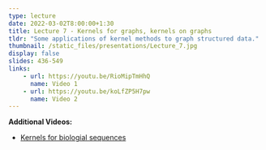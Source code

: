 ```yaml
---
type: lecture
date: 2022-03-02T8:00:00+1:30
title: Lecture 7 - Kernels for graphs, kernels on graphs
tldr: "Some applications of kernel methods to graph structured data."
thumbnail: /static_files/presentations/Lecture_7.jpg
display: false
slides: 436-549
links: 
    - url: https://youtu.be/RioMipTmHhQ
      name: Video 1
    - url: https://youtu.be/koLfZP5H7pw
      name: Video 2
---
```

**Additional Videos:**
- [Kernels for biologial sequences ](https://youtu.be/8gVPPdXqyP8)

